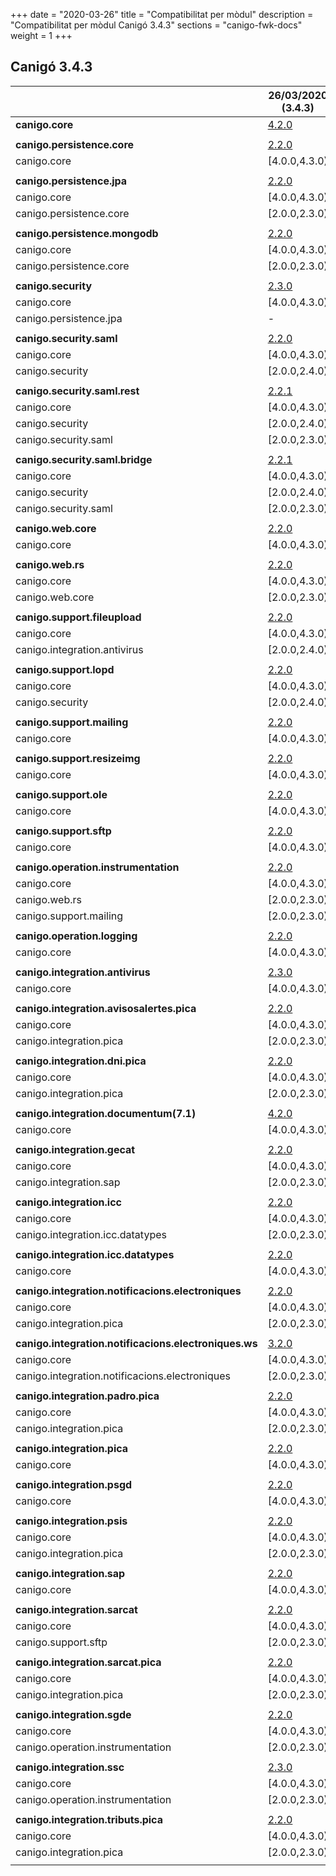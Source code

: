 +++
date        = "2020-03-26"
title       = "Compatibilitat per mòdul"
description = "Compatibilitat per mòdul Canigó 3.4.3"
sections    = "canigo-fwk-docs"
weight      = 1
+++

## Canigó 3.4.3

|                                                   		| 26/03/2020 (3.4.3)																															|
|---------------------------------------------------		|-----------------------------------------------------------------------------		|
| **canigo.core**                                   		| [4.2.0](/canigo-fwk-docs/documentacio-llibreries/canigo.core/4.2.0/) 								|
|                                                   		|               																																	|
| **canigo.persistence.core**                        		| [2.2.0](/canigo-fwk-docs/documentacio-llibreries/canigo.persistence.core/2.2.0/) |
| canigo.core                                       		| [4.0.0,4.3.0)  																																	|
|                                                   		|               																																	|
| **canigo.persistence.jpa**                         		| [2.2.0](/canigo-fwk-docs/documentacio-llibreries/canigo.persistence.jpa/2.2.0/)			|
| canigo.core                                       		| [4.0.0,4.3.0)  																																	|
| canigo.persistence.core                           		| [2.0.0,2.3.0)  																																	|
|                                                   		|               																																	|
| **canigo.persistence.mongodb**                     		| [2.2.0](/canigo-fwk-docs/documentacio-llibreries/canigo.persistence.mongodb/2.2.0/)          																																	|
| canigo.core                                       		| [4.0.0,4.3.0)  																																	|
| canigo.persistence.core                           		| [2.0.0,2.3.0)  																																	|
|                                                   		|               																																	|
| **canigo.security**                                		| [2.3.0](/canigo-fwk-docs/documentacio-llibreries/canigo.security/2.3.0/) |
| canigo.core                                       		| [4.0.0,4.3.0)  																																	|
| canigo.persistence.jpa                             		| -             																																	|
|                                                   		|               																																	|
| **canigo.security.saml**                           		| [2.2.0](/canigo-fwk-docs/documentacio-llibreries/canigo.security.saml/2.2.0/) |
| canigo.core                                       		| [4.0.0,4.3.0)  																																	|
| canigo.security                                   		| [2.0.0,2.4.0) 																																	|
|                                                   		|               																																	|
| **canigo.security.saml.rest**                      		| [2.2.1](/canigo-fwk-docs/documentacio-llibreries/canigo.security.saml.rest/2.3.0/)|
| canigo.core                                       		| [4.0.0,4.3.0)  																																	|
| canigo.security                                   		| [2.0.0,2.4.0) 																																	|
| canigo.security.saml                               		| [2.0.0,2.3.0) 																																	|
|                                                   		|               																																	|
| **canigo.security.saml.bridge**                    		| [2.2.1](/canigo-fwk-docs/documentacio-llibreries/canigo.security.saml.bridge/2.3.0/)|
| canigo.core                                       		| [4.0.0,4.3.0)  																																	|
| canigo.security                                   		| [2.0.0,2.4.0) 																																	|
| canigo.security.saml                               		| [2.0.0,2.3.0) 																																	|
|                                                   		|               																																	|
| **canigo.web.core**                                		| [2.2.0](/canigo-fwk-docs/documentacio-llibreries/canigo.web.core/2.2.0/) |
| canigo.core                                       		| [4.0.0,4.3.0)  																																	|
|                                                   		|               																																	|
| **canigo.web.rs**                                  		| [2.2.0](/canigo-fwk-docs/documentacio-llibreries/canigo.web.rs/2.2.0/) |
| canigo.core                                       		| [4.0.0,4.3.0)  																																	|
| canigo.web.core                                   		| [2.0.0,2.3.0) 																																	|
|                                                   		|               																																	|
| **canigo.support.fileupload**                      		| [2.2.0](/canigo-fwk-docs/documentacio-llibreries/canigo.support.fileupload/2.2.0/) |
| canigo.core                                       		| [4.0.0,4.3.0)  																																	|
| canigo.integration.antivirus                      		| [2.0.0,2.4.0) 																																	|
|                                                   		|               																																	|
| **canigo.support.lopd**                            		| [2.2.0](/canigo-fwk-docs/documentacio-llibreries/canigo.support.lopd/2.2.0/) |
| canigo.core                                       		| [4.0.0,4.3.0)  																																	|
| canigo.security                                   		| [2.0.0,2.4.0) 																																	|
|                                                   		|               																																	|
| **canigo.support.mailing**                         		| [2.2.0](/canigo-fwk-docs/documentacio-llibreries/canigo.support.mailing/2.2.0/) |
| canigo.core                                       		| [4.0.0,4.3.0)  																																	|
|                                                   		|               																																	|
| **canigo.support.resizeimg**                         	| [2.2.0](/canigo-fwk-docs/documentacio-llibreries/canigo.support.resizeimg/2.2.0/) |
| canigo.core                                       		| [4.0.0,4.3.0)  																																	|
|                                                   		|               																																	|
| **canigo.support.ole**                             		| [2.2.0](/canigo-fwk-docs/documentacio-llibreries/canigo.support.ole/2.2.0/) |
| canigo.core                                       		| [4.0.0,4.3.0)  																																	|
|                                                   		|               																																	|
| **canigo.support.sftp**                            		| [2.2.0](/canigo-fwk-docs/documentacio-llibreries/canigo.support.sftp/2.2.0/) |
| canigo.core                                       		| [4.0.0,4.3.0)  																																	|
|                                                   		|               																																	|
| **canigo.operation.instrumentation**               		| [2.2.0](/canigo-fwk-docs/documentacio-llibreries/canigo.operation.instrumentation/2.2.0/) |
| canigo.core                                       		| [4.0.0,4.3.0)  																																	|
| canigo.web.rs                                   			| [2.0.0,2.3.0) 																																	|
| canigo.support.mailing                           			| [2.0.0,2.3.0) 																																	|
|                                                   		|               																																	|
| **canigo.operation.logging**                       		| [2.2.0](/canigo-fwk-docs/documentacio-llibreries/canigo.operation.logging/2.2.0/) |
| canigo.core                                       		| [4.0.0,4.3.0)  																																	|
|                                                   		|               																																	|
| **canigo.integration.antivirus**                   		| [2.3.0](/canigo-fwk-docs/documentacio-llibreries/canigo.integration.antivirus/2.3.0/) |
| canigo.core                                       		| [4.0.0,4.3.0)  																																	|
|                                                   		|               																																	|
| **canigo.integration.avisosalertes.pica**          		| [2.2.0](/canigo-fwk-docs/documentacio-llibreries/canigo.integration.avisosalertes.pica/2.2.0/) |
| canigo.core                                       		| [4.0.0,4.3.0)  																																	|
| canigo.integration.pica                           		| [2.0.0,2.3.0) 																																	|
|                                                   		|               																																	|
| **canigo.integration.dni.pica**                    		| [2.2.0](/canigo-fwk-docs/documentacio-llibreries/canigo.integration.dni.pica/2.2.0/) |
| canigo.core                                       		| [4.0.0,4.3.0)  																																	|
| canigo.integration.pica                           		| [2.0.0,2.3.0) 																																	|
|                                                   		|               																																	|
| **canigo.integration.documentum(7.1)**             		| [4.2.0](/canigo-fwk-docs/documentacio-llibreries/canigo.integration.documentum/4.2.0/) |
| canigo.core                                       		| [4.0.0,4.3.0)  																																	|
|                                                   		|               																																	|
| **canigo.integration.gecat**                       		| [2.2.0](/canigo-fwk-docs/documentacio-llibreries/canigo.integration.gecat/2.2.0/) |
| canigo.core                                       		| [4.0.0,4.3.0)  																																	|
| canigo.integration.sap                            		| [2.0.0,2.3.0) 																																	|
|                                                   		|               																																	|
| **canigo.integration.icc**                         		| [2.2.0](/canigo-fwk-docs/documentacio-llibreries/canigo.integration.icc/2.2.0/) |
| canigo.core                                       		| [4.0.0,4.3.0)  																																	|
| canigo.integration.icc.datatypes                  		| [2.0.0,2.3.0)  																																	|
|                                                   		|               																																	|
| **canigo.integration.icc.datatypes**               		| [2.2.0](/canigo-fwk-docs/documentacio-llibreries/canigo.integration.icc.datatypes/2.2.0/) |
| canigo.core                                       		| [4.0.0,4.3.0)  																																	|
|                                                   		|               																																	|
| **canigo.integration.notificacions.electroniques** 		| [2.2.0](/canigo-fwk-docs/documentacio-llibreries/canigo.integration.notificacions.electroniques/2.2.0/) |
| canigo.core                                       		| [4.0.0,4.3.0)  																																	|
| canigo.integration.pica                           		| [2.0.0,2.3.0) 																																	|
|                                                   		|               																																	|
| **canigo.integration.notificacions.electroniques.ws**	| [3.2.0](/canigo-fwk-docs/documentacio-llibreries/canigo.integration.notificacions.electroniques.ws/3.2.0/) |
| canigo.core                                       		| [4.0.0,4.3.0)  																																	|
| canigo.integration.notificacions.electroniques    		| [2.0.0,2.3.0) 																																	|
|                                                   		|               																																	|
| **canigo.integration.padro.pica**                  		| [2.2.0](/canigo-fwk-docs/documentacio-llibreries/canigo.integration.padro.pica/2.2.0/) |
| canigo.core                                       		| [4.0.0,4.3.0)  																																	|
| canigo.integration.pica                           		| [2.0.0,2.3.0) 																																	|
|                                                   		|               																																	|
| **canigo.integration.pica**                        		| [2.2.0](/canigo-fwk-docs/documentacio-llibreries/canigo.integration.pica/2.2.0/) |
| canigo.core                                       		| [4.0.0,4.3.0)  																																	|
|                                                   		|               																																	|
| **canigo.integration.psgd**                        		| [2.2.0](/canigo-fwk-docs/documentacio-llibreries/canigo.integration.psgd/2.2.0/) |
| canigo.core                                       		| [4.0.0,4.3.0)  																																	|
|                                                   		|               																																	|
| **canigo.integration.psis**                        		| [2.2.0](/canigo-fwk-docs/documentacio-llibreries/canigo.integration.psis/2.2.0/) |
| canigo.core                                       		| [4.0.0,4.3.0)  																																	|
| canigo.integration.pica                           		| [2.0.0,2.3.0) 																																	|
|                                                   		|               																																	|
| **canigo.integration.sap**                         		| [2.2.0](/canigo-fwk-docs/documentacio-llibreries/canigo.integration.sap/2.2.0/) |
| canigo.core                                       		| [4.0.0,4.3.0)  																																	|
|                                                   		|               																																	|
| **canigo.integration.sarcat**                      		| [2.2.0](/canigo-fwk-docs/documentacio-llibreries/canigo.integration.sarcat/2.2.0/) |
| canigo.core                                       		| [4.0.0,4.3.0)  																																	|
| canigo.support.sftp                               		| [2.0.0,2.3.0) 																																	|
|                                                   		|               																																	|
| **canigo.integration.sarcat.pica**                 		| [2.2.0](/canigo-fwk-docs/documentacio-llibreries/canigo.integration.sarcat.pica/2.2.0/) |
| canigo.core                                       		| [4.0.0,4.3.0)  																																	|
| canigo.integration.pica                           		| [2.0.0,2.3.0) 																																	|
|                                                   		|               																																	|
| **canigo.integration.sgde**                        		| [2.2.0](/canigo-fwk-docs/documentacio-llibreries/canigo.integration.sgde.pica/2.2.0/) |
| canigo.core                                       		| [4.0.0,4.3.0)  																																	|
| canigo.operation.instrumentation                  		| [2.0.0,2.3.0) 																																	|
|                                                   		|               																																	|
| **canigo.integration.ssc**                         		| [2.3.0](/canigo-fwk-docs/documentacio-llibreries/canigo.integration.ssc/2.3.0/) |
| canigo.core                                       		| [4.0.0,4.3.0)  																																	|
| canigo.operation.instrumentation                  		| [2.0.0,2.3.0) 																																	|
|                                                   		|               																																	|
| **canigo.integration.tributs.pica**                		| [2.2.0](/canigo-fwk-docs/documentacio-llibreries/canigo.integration.tributs.pica/2.2.0/) |
| canigo.core                                       		| [4.0.0,4.3.0)  																																	|
| canigo.integration.pica                           		| [2.0.0,2.3.0) 																																	|
|                                                   		|               																																	|